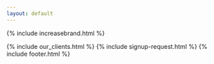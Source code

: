 ```yaml
---
layout: default
---
```


<div class="clearfix"></div>

<section id="Product-positioning" class="content-section paddnonetop section-gray" >

{% include increasebrand.html %}

</section>   

<div class="clearfix"></div>

{% include our_clients.html %} 
{% include signup-request.html %}
{% include footer.html %}